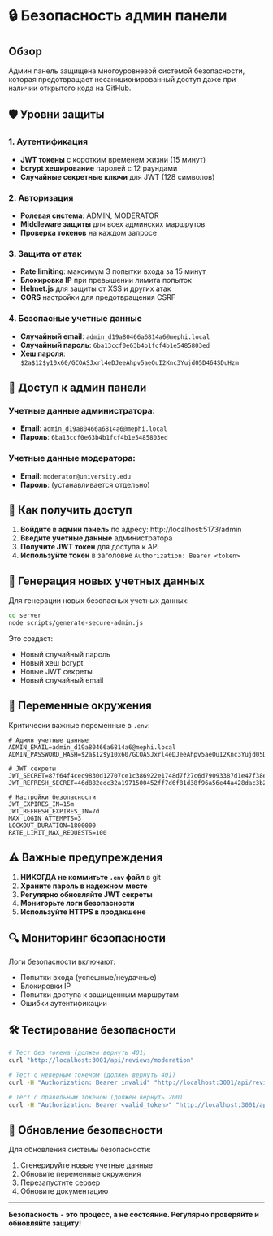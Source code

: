 # 🔒 Безопасность админ панели

## Обзор

Админ панель защищена многоуровневой системой безопасности, которая предотвращает несанкционированный доступ даже при наличии открытого кода на GitHub.

## 🛡️ Уровни защиты

### 1. Аутентификация
- **JWT токены** с коротким временем жизни (15 минут)
- **bcrypt хеширование** паролей с 12 раундами
- **Случайные секретные ключи** для JWT (128 символов)

### 2. Авторизация
- **Ролевая система**: ADMIN, MODERATOR
- **Middleware защиты** для всех админских маршрутов
- **Проверка токенов** на каждом запросе

### 3. Защита от атак
- **Rate limiting**: максимум 3 попытки входа за 15 минут
- **Блокировка IP** при превышении лимита попыток
- **Helmet.js** для защиты от XSS и других атак
- **CORS** настройки для предотвращения CSRF

### 4. Безопасные учетные данные
- **Случайный email**: `admin_d19a80466a6814a6@mephi.local`
- **Случайный пароль**: `6ba13ccf0e63b4b1fcf4b1e5485803ed`
- **Хеш пароля**: `$2a$12$y10x60/GCOASJxrl4eDJeeAhpv5aeOuI2Knc3Yujd05D464SDuHzm`

## 🔑 Доступ к админ панели

### Учетные данные администратора:
- **Email**: `admin_d19a80466a6814a6@mephi.local`
- **Пароль**: `6ba13ccf0e63b4b1fcf4b1e5485803ed`

### Учетные данные модератора:
- **Email**: `moderator@university.edu`
- **Пароль**: (устанавливается отдельно)

## 🚀 Как получить доступ

1. **Войдите в админ панель** по адресу: http://localhost:5173/admin
2. **Введите учетные данные** администратора
3. **Получите JWT токен** для доступа к API
4. **Используйте токен** в заголовке `Authorization: Bearer <token>`

## 🔧 Генерация новых учетных данных

Для генерации новых безопасных учетных данных:

```bash
cd server
node scripts/generate-secure-admin.js
```

Это создаст:
- Новый случайный пароль
- Новый хеш bcrypt
- Новые JWT секреты
- Новый случайный email

## 📝 Переменные окружения

Критически важные переменные в `.env`:

```env
# Админ учетные данные
ADMIN_EMAIL=admin_d19a80466a6814a6@mephi.local
ADMIN_PASSWORD_HASH=$2a$12$y10x60/GCOASJxrl4eDJeeAhpv5aeOuI2Knc3Yujd05D464SDuHzm

# JWT секреты
JWT_SECRET=87f64f4cec9830d12707ce1c386922e1748d7f27c6d79093387d1e47f38e7b7847b08e2b02d204a80722e93ecaeca46efeca35945608689b592e20aee1f3d414
JWT_REFRESH_SECRET=46d882edc32a1971500452ff7d6f81d38f96a56e44a428dac3b2eabe6e3933696925e5e47ce9d8936c66462a5bd27db328bc9329f6e304cb45f9c37214b77c24

# Настройки безопасности
JWT_EXPIRES_IN=15m
JWT_REFRESH_EXPIRES_IN=7d
MAX_LOGIN_ATTEMPTS=3
LOCKOUT_DURATION=1800000
RATE_LIMIT_MAX_REQUESTS=100
```

## ⚠️ Важные предупреждения

1. **НИКОГДА не коммитьте `.env` файл** в git
2. **Храните пароль в надежном месте**
3. **Регулярно обновляйте JWT секреты**
4. **Мониторьте логи безопасности**
5. **Используйте HTTPS в продакшене**

## 🔍 Мониторинг безопасности

Логи безопасности включают:
- Попытки входа (успешные/неудачные)
- Блокировки IP
- Попытки доступа к защищенным маршрутам
- Ошибки аутентификации

## 🛠️ Тестирование безопасности

```bash
# Тест без токена (должен вернуть 401)
curl "http://localhost:3001/api/reviews/moderation"

# Тест с неверным токеном (должен вернуть 401)
curl -H "Authorization: Bearer invalid" "http://localhost:3001/api/reviews/moderation"

# Тест с правильным токеном (должен вернуть 200)
curl -H "Authorization: Bearer <valid_token>" "http://localhost:3001/api/reviews/moderation"
```

## 🔄 Обновление безопасности

Для обновления системы безопасности:

1. Сгенерируйте новые учетные данные
2. Обновите переменные окружения
3. Перезапустите сервер
4. Обновите документацию

---

**Безопасность - это процесс, а не состояние. Регулярно проверяйте и обновляйте защиту!**
